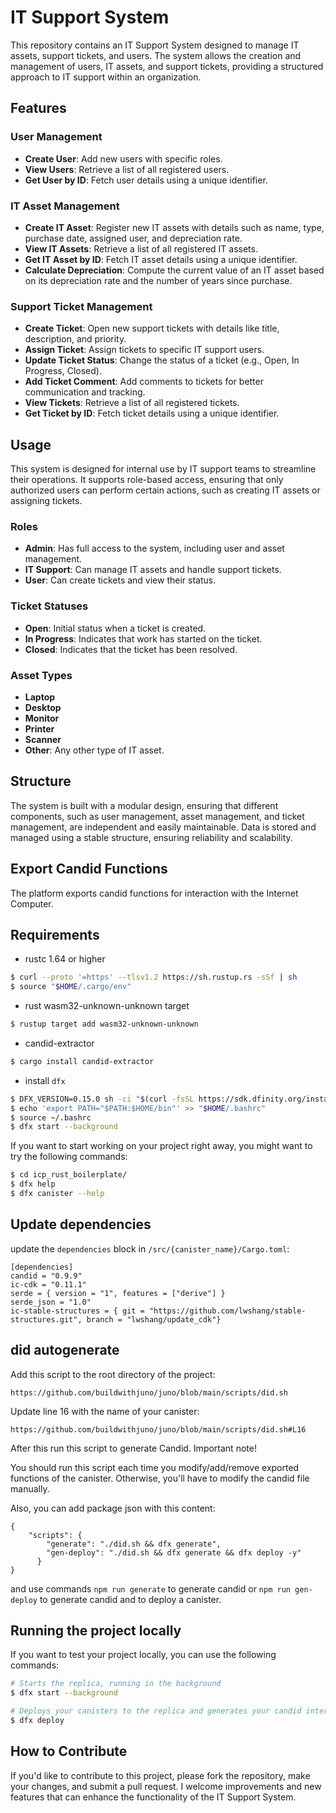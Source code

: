 
# IT Support System

This repository contains an IT Support System designed to manage IT assets, support tickets, and users. The system allows the creation and management of users, IT assets, and support tickets, providing a structured approach to IT support within an organization.

## Features

### User Management

- **Create User**: Add new users with specific roles.
- **View Users**: Retrieve a list of all registered users.
- **Get User by ID**: Fetch user details using a unique identifier.

### IT Asset Management

- **Create IT Asset**: Register new IT assets with details such as name, type, purchase date, assigned user, and depreciation rate.
- **View IT Assets**: Retrieve a list of all registered IT assets.
- **Get IT Asset by ID**: Fetch IT asset details using a unique identifier.
- **Calculate Depreciation**: Compute the current value of an IT asset based on its depreciation rate and the number of years since purchase.

### Support Ticket Management

- **Create Ticket**: Open new support tickets with details like title, description, and priority.
- **Assign Ticket**: Assign tickets to specific IT support users.
- **Update Ticket Status**: Change the status of a ticket (e.g., Open, In Progress, Closed).
- **Add Ticket Comment**: Add comments to tickets for better communication and tracking.
- **View Tickets**: Retrieve a list of all registered tickets.
- **Get Ticket by ID**: Fetch ticket details using a unique identifier.

## Usage

This system is designed for internal use by IT support teams to streamline their operations. It supports role-based access, ensuring that only authorized users can perform certain actions, such as creating IT assets or assigning tickets.

### Roles

- **Admin**: Has full access to the system, including user and asset management.
- **IT Support**: Can manage IT assets and handle support tickets.
- **User**: Can create tickets and view their status.

### Ticket Statuses

- **Open**: Initial status when a ticket is created.
- **In Progress**: Indicates that work has started on the ticket.
- **Closed**: Indicates that the ticket has been resolved.

### Asset Types

- **Laptop**
- **Desktop**
- **Monitor**
- **Printer**
- **Scanner**
- **Other**: Any other type of IT asset.

## Structure

The system is built with a modular design, ensuring that different components, such as user management, asset management, and ticket management, are independent and easily maintainable. Data is stored and managed using a stable structure, ensuring reliability and scalability.

## Export Candid Functions
The platform exports candid functions for interaction with the Internet Computer.




## Requirements
* rustc 1.64 or higher
```bash
$ curl --proto '=https' --tlsv1.2 https://sh.rustup.rs -sSf | sh
$ source "$HOME/.cargo/env"
```
* rust wasm32-unknown-unknown target
```bash
$ rustup target add wasm32-unknown-unknown
```
* candid-extractor
```bash
$ cargo install candid-extractor
```
* install `dfx`
```bash
$ DFX_VERSION=0.15.0 sh -ci "$(curl -fsSL https://sdk.dfinity.org/install.sh)"
$ echo 'export PATH="$PATH:$HOME/bin"' >> "$HOME/.bashrc"
$ source ~/.bashrc
$ dfx start --background
```

If you want to start working on your project right away, you might want to try the following commands:

```bash
$ cd icp_rust_boilerplate/
$ dfx help
$ dfx canister --help
```

## Update dependencies

update the `dependencies` block in `/src/{canister_name}/Cargo.toml`:
```
[dependencies]
candid = "0.9.9"
ic-cdk = "0.11.1"
serde = { version = "1", features = ["derive"] }
serde_json = "1.0"
ic-stable-structures = { git = "https://github.com/lwshang/stable-structures.git", branch = "lwshang/update_cdk"}
```

## did autogenerate

Add this script to the root directory of the project:
```
https://github.com/buildwithjuno/juno/blob/main/scripts/did.sh
```

Update line 16 with the name of your canister:
```
https://github.com/buildwithjuno/juno/blob/main/scripts/did.sh#L16
```

After this run this script to generate Candid.
Important note!

You should run this script each time you modify/add/remove exported functions of the canister.
Otherwise, you'll have to modify the candid file manually.

Also, you can add package json with this content:
```
{
    "scripts": {
        "generate": "./did.sh && dfx generate",
        "gen-deploy": "./did.sh && dfx generate && dfx deploy -y"
      }
}
```

and use commands `npm run generate` to generate candid or `npm run gen-deploy` to generate candid and to deploy a canister.

## Running the project locally

If you want to test your project locally, you can use the following commands:

```bash
# Starts the replica, running in the background
$ dfx start --background

# Deploys your canisters to the replica and generates your candid interface
$ dfx deploy
```

## How to Contribute

If you'd like to contribute to this project, please fork the repository, make your changes, and submit a pull request. I welcome improvements and new features that can enhance the functionality of the IT Support System.
